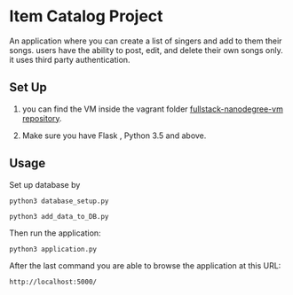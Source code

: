 # Item Catalog Project

An application where you can create  a list of singers and add to them their songs. users have the ability to post, edit, and delete their own songs only. it uses third party authentication.

## Set Up

1. you can find the VM inside the vagrant folder [fullstack-nanodegree-vm repository](https://github.com/udacity/fullstack-nanodegree-vm).

2. Make sure you have Flask , Python 3.5 and above.

## Usage
Set up database by

`python3 database_setup.py`

`python3 add_data_to_DB.py`

Then run the application:

`python3 application.py`

After the last command you are able to browse the application at this URL:

`http://localhost:5000/`


